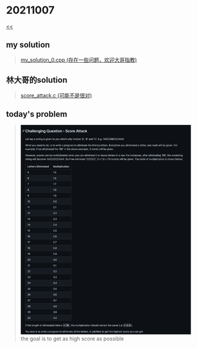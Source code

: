 # 20211007

[<<](https://hkust-cpeg.github.io/)

## my solution

>[my_solution_0.cpp (存在一些问题，欢迎大哥指教)](./my_solution_0.md)

## 林大哥的solution

>[score_attack.c (可能不是很对)](./score_attack.md)

## today's problem

>![img_0.jpg](./img_0.png)  
>the goal is to get as high score as possible
